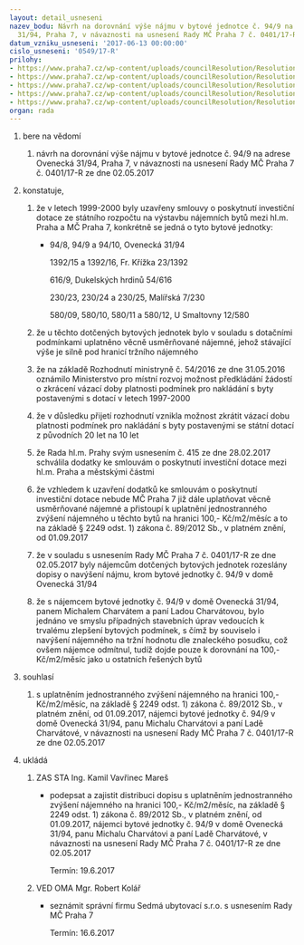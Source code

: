 ```yaml
---
layout: detail_usneseni
nazev_bodu: Návrh na dorovnání výše nájmu v bytové jednotce č. 94/9 na adrese Ovenecká
  31/94, Praha 7, v návaznosti na usnesení Rady MČ Praha 7 č. 0401/17-R ze dne 02.05.2017
datum_vzniku_usneseni: '2017-06-13 00:00:00'
cislo_usneseni: '0549/17-R'
prilohy:
- https://www.praha7.cz/wp-content/uploads/councilResolution/Resolutions/29190/export/01_Charvat~214772.docx
- https://www.praha7.cz/wp-content/uploads/councilResolution/Resolutions/29190/export/N_0401_02052017~214771.pdf
- https://www.praha7.cz/wp-content/uploads/councilResolution/Resolutions/29190/export/Evidencni_list_94_9~214770.pdf
- https://www.praha7.cz/wp-content/uploads/councilResolution/Resolutions/29190/export/Charvatovi_Ovenecka~214768.doc
- https://www.praha7.cz/wp-content/uploads/councilResolution/Resolutions/29190/export/export~295879.pdf
organ: rada
---
```

<ol id="urzList" class="urzList_view"><li id="" class="urzClass1"><span name="1">bere na vědomí</span><ol class="urzOlClass"><li style="text-align: left;" id="" class="urzClass2"><span><p>návrh na dorovnání výše nájmu v bytové jednotce č. 94/9 na adrese Ovenecká 31/94, Praha 7, v návaznosti na usnesení Rady MČ Praha 7 č. 0401/17-R ze dne 02.05.2017</p></span></li></ol></li><li id="" class="urzClass1"><span name="50">konstatuje,</span><ol id="" class="urzOlClass"><li style="text-align: left;" id="" class="urzClass2"><span><p>že&nbsp;v letech 1999-2000 byly uzavřeny smlouvy o poskytnutí investiční dotace ze státního rozpočtu na výstavbu nájemních bytů mezi hl.m. Praha a MČ Praha 7, konkrétně se jedná o tyto bytové jednotky:<br></p></span><ul class="urzUlClass"><li style="text-align: left;" id="" class="urzClass3"><span><p>94/8, 94/9 a 94/10, Ovenecká 31/94</p><p>1392/15 a 1392/16, Fr. Křížka 23/1392</p><p>616/9, Dukelských hrdinů 54/616</p><p>230/23, 230/24 a 230/25, Malířská 7/230</p><p>580/09, 580/10, 580/11 a 580/12, U Smaltovny 12/580<br></p></span></li></ul></li><li style="text-align: left;" id="" class="urzClass2"><span><p>že u těchto dotčených bytových jednotek bylo v souladu s dotačními podmínkami uplatněno věcně usměrňované nájemné, jehož stávající výše je silně pod hranicí tržního nájemného<br></p></span></li><li style="text-align: left;" id="" class="urzClass2"><span><p>že na základě Rozhodnutí ministryně č. 54/2016 ze dne 31.05.2016 oznámilo Ministerstvo pro místní rozvoj možnost předkládání žádostí o zkrácení vázací doby platnosti podmínek pro nakládání s byty postavenými s dotací v letech 1997-2000</p></span></li><li style="text-align: left;" id="" class="urzClass2"><span><p>že v důsledku přijetí rozhodnutí vznikla možnost zkrátit vázací dobu platnosti podmínek pro nakládání s byty postavenými se státní dotací z původních 20 let na 10 let</p></span></li><li style="text-align: left;" id="" class="urzClass2"><span><p>že Rada hl.m. Prahy svým usnesením č. 415 ze dne 28.02.2017 schválila dodatky ke smlouvám o poskytnutí investiční dotace mezi hl.m. Praha a městskými částmi</p></span></li><li style="text-align: left;" id="" class="urzClass2"><span><p>že vzhledem k uzavření dodatků ke smlouvám o poskytnutí investiční dotace nebude MČ Praha 7 již dále uplatňovat věcně usměrňované nájemné a přistoupí k uplatnění jednostranného zvýšení nájemného u těchto bytů na hranici 100,- Kč/m2/měsíc a to na základě § 2249 odst. 1) zákona č. 89/2012 Sb., v platném znění, od 01.09.2017</p></span></li><li style="text-align: left;" id="" class="urzClass2"><span><p>že v souladu s usnesením Rady MČ Praha 7 č. 0401/17-R ze dne 02.05.2017 byly nájemcům dotčených bytových jednotek rozeslány dopisy o navýšení nájmu, krom bytové jednotky č. 94/9 v domě Ovenecká 31/94</p></span></li><li style="text-align: left;" id="" class="urzClass2"><span><p>že s nájemcem bytové jednotky č. 94/9 v domě Ovenecká 31/94, panem Michalem Charvátem a paní Ladou Charvátovou, bylo jednáno ve smyslu případných stavebních úprav vedoucích k trvalému zlepšení bytových podmínek, s čímž by souviselo i navýšení nájemného na tržní hodnotu dle znaleckého posudku, což ovšem nájemce odmítnul, tudíž dojde pouze k dorovnání na 100,- Kč/m2/měsíc jako u ostatních řešených bytů<br></p></span></li></ol></li><li id="" class="urzClass1"><span name="26">souhlasí</span><ol id="" class="urzOlClass"><li style="text-align: left;" id="" class="urzClass2"><span><p>s uplatněním jednostranného zvýšení nájemného na hranici 100,- Kč/m2/měsíc, na základě § 2249 odst. 1) zákona č. 89/2012 Sb., v platném znění, od 01.09.2017,&nbsp;nájemci bytové jednotky č. 94/9 v domě Ovenecká 31/94, panu Michalu Charvátovi a paní Ladě Charvátové, v návaznosti na usnesení Rady MČ Praha 7 č. 0401/17-R ze dne 02.05.2017<br></p></span></li></ol></li><li class="urzClass1" id="urzUkoly"><span name="1">ukládá</span><ol class="urzOlClass"><li class="urzClass2"><span><p>ZAS STA Ing. Kamil Vavřinec Mareš</p></span><ul class="urzUlClass"><li class="urzClass3"><span><p>podepsat a zajistit distribuci dopisu s uplatněním jednostranného zvýšení nájemného na hranici 100,- Kč/m2/měsíc, na základě § 2249 odst. 1) zákona č. 89/2012 Sb., v platném znění, od 01.09.2017, nájemci bytové jednotky č. 94/9 v domě Ovenecká 31/94, panu Michalu Charvátovi a paní Ladě Charvátové, v návaznosti na usnesení Rady MČ Praha 7 č. 0401/17-R ze dne 02.05.2017</p></span><span class="urzUkolTermin">  Termín:&nbsp;19.6.2017</span></li></ul></li><li class="urzClass2"><span><p>VED OMA Mgr. Robert Kolář</p></span><ul class="urzUlClass"><li class="urzClass3"><span><p>seznámit správní firmu Sedmá ubytovací s.r.o. s usnesením Rady MČ Praha 7</p></span><span class="urzUkolTermin">  Termín:&nbsp;16.6.2017</span></li></ul></li></ol></li></ol>